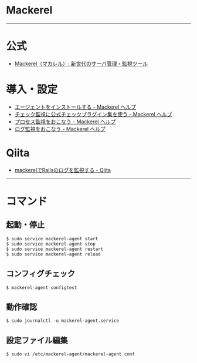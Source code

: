 # Mackerel

---

# 公式

- [Mackerel（マカレル）: 新世代のサーバ管理・監視ツール](https://mackerel.io/ja/)

# 導入・設定

- [エージェントをインストールする \- Mackerel ヘルプ](https://mackerel.io/ja/docs/entry/howto/install-agent)
- [チェック監視に公式チェックプラグイン集を使う \- Mackerel ヘルプ](https://mackerel.io/ja/docs/entry/howto/mackerel-check-plugins)
- [プロセス監視をおこなう \- Mackerel ヘルプ](https://mackerel.io/ja/docs/entry/howto/check/process)
- [ログ監視をおこなう \- Mackerel ヘルプ](https://mackerel.io/ja/docs/entry/howto/check/log)

# Qiita
- [mackerelでRailsのログを監視する \- Qiita](https://qiita.com/NaokiIshimura/items/32132e8f133d6bdc6eaf)

---

# コマンド

## 起動・停止

```
$ sudo service mackerel-agent start
$ sudo service mackerel-agent stop
$ sudo service mackerel-agent restart
$ sudo service mackerel-agent reload
```

## コンフィグチェック

```
$ mackerel-agent configtest
```

## 動作確認

```
$ sudo journalctl -u mackerel-agent.service
```

## 設定ファイル編集

```
$ sudo vi /etc/mackerel-agent/mackerel-agent.conf
```
